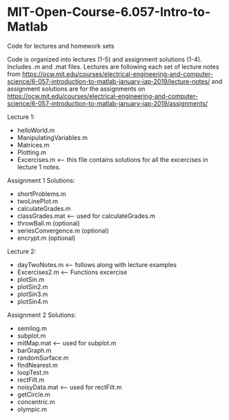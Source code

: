 # MIT-Open-Course-6.057-Intro-to-Matlab
Code for lectures and homework sets

Code is organized into lectures (1-5) and assignment solutions (1-4). Includes .m and .mat files. Lectures are following each set of lecture notes from https://ocw.mit.edu/courses/electrical-engineering-and-computer-science/6-057-introduction-to-matlab-january-iap-2019/lecture-notes/ and assignment solutions are for the assignments on https://ocw.mit.edu/courses/electrical-engineering-and-computer-science/6-057-introduction-to-matlab-january-iap-2019/assignments/

Lecture 1:
- helloWorld.m
- ManipulatingVariables.m
- Matrices.m
- Plotting.m
- Excercises.m <-- this file contains solutions for all the excercises in lecture 1 notes.

Assignment 1 Solutions:
- shortProblems.m
- twoLinePlot.m
- calculateGrades.m
- classGrades.mat <-- used for calculateGrades.m
- throwBall.m (optional)
- seriesConvergence.m (optional)
- encrypt.m (optional)

Lecture 2:
- dayTwoNotes.m <-- follows along with lecture examples
- Excercises2.m <-- Functions excercise
- plotSin.m
- plotSin2.m
- plotSin3.m
- plotSin4.m

Assignment 2 Solutions:
- semilog.m
- subplot.m
- mitMap.mat <-- used for subplot.m
- barGraph.m
- randomSurface.m
- findNearest.m
- loopTest.m
- rectFilt.m
- noisyData.mat <-- used for rectFilt.m
- getCircle.m
- concentric.m
- olympic.m

